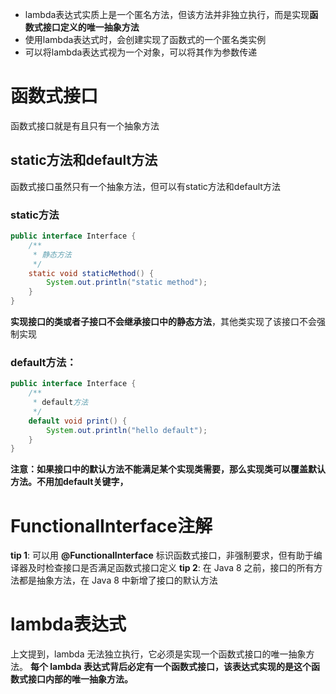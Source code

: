 - lambda表达式实质上是一个匿名方法，但该方法并非独立执行，而是实现**函数式接口定义的唯一抽象方法**
- 使用lambda表达式时，会创建实现了函数式的一个匿名类实例
- 可以将lambda表达式视为一个对象，可以将其作为参数传递



# 函数式接口

函数式接口就是有且只有一个抽象方法

## static方法和default方法

函数式接口虽然只有一个抽象方法，但可以有static方法和default方法

### static方法

```java
public interface Interface {
    /**
     * 静态方法
     */
    static void staticMethod() {
        System.out.println("static method");
    }
}
```

**实现接口的类或者子接口不会继承接口中的静态方法**，其他类实现了该接口不会强制实现

### default方法：

```java
public interface Interface {
    /**
     * default方法
     */
    default void print() {
        System.out.println("hello default");
    }
}

```

**注意：如果接口中的默认方法不能满足某个实现类需要，那么实现类可以覆盖默认方法。不用加default关键字，**

# FunctionalInterface注解

**tip 1**: 可以用 **@FunctionalInterface** 标识函数式接口，非强制要求，但有助于编译器及时检查接口是否满足函数式接口定义
 **tip 2**: 在 Java 8 之前，接口的所有方法都是抽象方法，在 Java 8 中新增了接口的默认方法

# lambda表达式

上文提到，lambda 无法独立执行，它必须是实现一个函数式接口的唯一抽象方法。
**每个 lambda 表达式背后必定有一个函数式接口，该表达式实现的是这个函数式接口内部的唯一抽象方法。**

